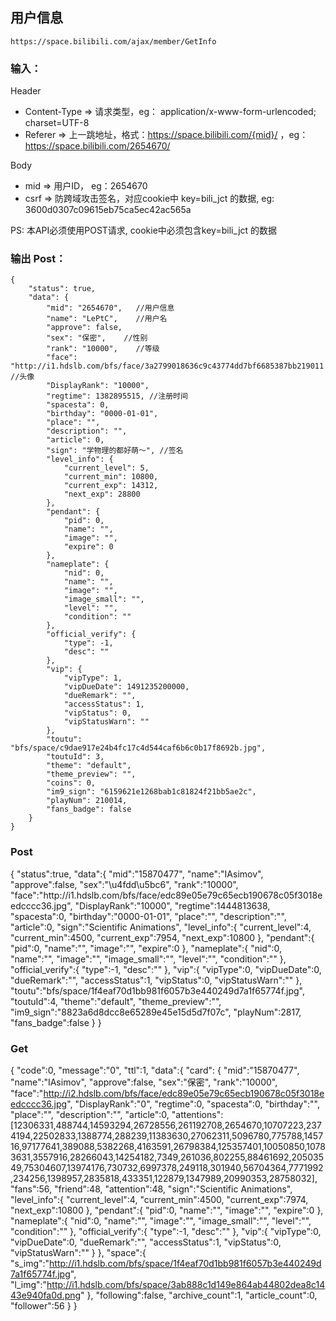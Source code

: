 ## 用户信息
`https://space.bilibili.com/ajax/member/GetInfo`

### 输入：

Header
- Content-Type => 请求类型，eg： application/x-www-form-urlencoded; charset=UTF-8
- Referer => 上一跳地址，格式：https://space.bilibili.com/{mid}/ ，eg：https://space.bilibili.com/2654670/

Body
- mid => 用户ID， eg：2654670
- csrf => 防跨域攻击签名，对应cookie中 key=bili_jct 的数据, eg: 3600d0307c09615eb75ca5ec42ac565a

PS: 本API必须使用POST请求, cookie中必须包含key=bili_jct 的数据

### 输出 Post：
```
{
    "status": true,
    "data": {
        "mid": "2654670",   //用户信息
        "name": "LePtC",    //用户名
        "approve": false,   
        "sex": "保密",    //性别
        "rank": "10000",    //等级
        "face":     "http://i1.hdslb.com/bfs/face/3a2799018636c9c43774dd7bf6685387bb219011.jpg",    //头像
        "DisplayRank": "10000",
        "regtime": 1382895515, //注册时间
        "spacesta": 0,
        "birthday": "0000-01-01",
        "place": "",
        "description": "",
        "article": 0,
        "sign": "学物理的都好萌～", //签名
        "level_info": {
            "current_level": 5,
            "current_min": 10800,
            "current_exp": 14312,
            "next_exp": 28800
        },
        "pendant": {
            "pid": 0,
            "name": "",
            "image": "",
            "expire": 0
        },
        "nameplate": {
            "nid": 0,
            "name": "",
            "image": "",
            "image_small": "",
            "level": "",
            "condition": ""
        },
        "official_verify": {
            "type": -1,
            "desc": ""
        },
        "vip": {
            "vipType": 1,
            "vipDueDate": 1491235200000,
            "dueRemark": "",
            "accessStatus": 1,
            "vipStatus": 0,
            "vipStatusWarn": ""
        },
        "toutu": "bfs/space/c9dae917e24b4fc17c4d544caf6b6c0b17f8692b.jpg",
        "toutuId": 3,
        "theme": "default",
        "theme_preview": "",
        "coins": 0,
        "im9_sign": "6159621e1268bab1c81824f21bb5ae2c",
        "playNum": 210014,
        "fans_badge": false
    }
}
```



### Post
{
    "status":true,
    "data":{
        "mid":"15870477",
        "name":"IAsimov",
        "approve":false,
        "sex":"\u4fdd\u5bc6",
        "rank":"10000",
        "face":"http:\/\/i1.hdslb.com\/bfs\/face\/edc89e05e79c65ecb190678c05f3018eedcccc36.jpg",
        "DisplayRank":"10000",
        "regtime":1444813638,
        "spacesta":0,
        "birthday":"0000-01-01",
        "place":"",
        "description":"",
        "article":0,
        "sign":"Scientific Animations",
        "level_info":{
            "current_level":4,
            "current_min":4500,
            "current_exp":7954,
            "next_exp":10800
        },
        "pendant":{
            "pid":0,
            "name":"",
            "image":"",
            "expire":0
        },
        "nameplate":{
            "nid":0,
            "name":"",
            "image":"",
            "image_small":"",
            "level":"",
            "condition":""
        },
        "official_verify":{
            "type":-1,
            "desc":""
        },
        "vip":{
            "vipType":0,
            "vipDueDate":0,
            "dueRemark":"",
            "accessStatus":1,
            "vipStatus":0,
            "vipStatusWarn":""
        },
        "toutu":"bfs\/space\/1f4eaf70d1bb981f6057b3e440249d7a1f65774f.jpg",
        "toutuId":4,
        "theme":"default",
        "theme_preview":"",
        "im9_sign":"8823a6d8dcc8e65289e45e15d5d7f07c",
        "playNum":2817,
        "fans_badge":false
    }
}


### Get
{
    "code":0,
    "message":"0",
    "ttl":1,
    "data":{
        "card":
        {
            "mid":"15870477",
            "name":"IAsimov",
            "approve":false,
            "sex":"保密",
            "rank":"10000",
            "face":"http://i2.hdslb.com/bfs/face/edc89e05e79c65ecb190678c05f3018eedcccc36.jpg",
            "DisplayRank":"0",
            "regtime":0,
            "spacesta":0,
            "birthday":"",
            "place":"",
            "description":"",
            "article":0,
            "attentions":[12306331,488744,14593294,26728556,261192708,2654670,10707223,2374194,22502833,1388774,288239,11383630,27062311,5096780,775788,145716,97177641,389088,5382268,4163591,26798384,125357401,10050850,10783631,3557916,28266043,14254182,7349,261036,802255,88461692,20503549,75304607,13974176,730732,6997378,249118,301940,56704364,7771992,234256,1398957,2835818,433351,122879,1347989,20990353,28758032],
            "fans":56,
            "friend":48,
            "attention":48,
            "sign":"Scientific Animations",
            "level_info":{
                "current_level":4,
                "current_min":4500,
                "current_exp":7974,
                "next_exp":10800
            },
            "pendant":{
                "pid":0,
                "name":"",
                "image":"",
                "expire":0
            },
            "nameplate":{
                "nid":0,
                "name":"",
                "image":"",
                "image_small":"",
                "level":"",
                "condition":""
            },
            "official_verify":{
                "type":-1,
                "desc":""
            },
            "vip":{
                "vipType":0,
                "vipDueDate":0,
                "dueRemark":"",
                "accessStatus":1,
                "vipStatus":0,
                "vipStatusWarn":""
            }
        },
        "space":{
            "s_img":"http://i1.hdslb.com/bfs/space/1f4eaf70d1bb981f6057b3e440249d7a1f65774f.jpg",
            "l_img":"http://i1.hdslb.com/bfs/space/3ab888c1d149e864ab44802dea8c1443e940fa0d.png"
        },
        "following":false,
        "archive_count":1,
        "article_count":0,
        "follower":56
    }
}
